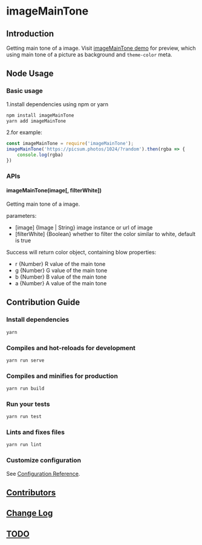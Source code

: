 # imageMainTone

## Introduction

Getting main tone of a image.
Visit [imageMainTone demo](https://NieLamu.github.io/imageMainTone/demo/) for preview, which using main tone of a picture as background and `theme-color` meta.

## Node Usage

### Basic usage

1.install dependencies using npm or yarn

```javascript
npm install imageMainTone
yarn add imageMainTone
```

2.for example:

```javascript
const imageMainTone = require('imageMainTone');
imageMainTone('https://picsum.photos/1024/?random').then(rgba => {
    console.log(rgba)
})
```

### APIs

#### imageMainTone(image[, filterWhite])

Getting main tone of a image.

parameters:

  - [image] {Image | String} image instance or url of image
  - [filterWhite] {Boolean} whether to filter the color similar to white, default is true

Success will return color object, containing blow properties:
  - r {Number} R value of the main tone
  - g {Number} G value of the main tone
  - b {Number} B value of the main tone
  - a {Number} A value of the main tone

## Contribution Guide

### Install dependencies

```bash
yarn
```

### Compiles and hot-reloads for development

```bash
yarn run serve
```

### Compiles and minifies for production

```bash
yarn run build
```

### Run your tests

```bash
yarn run test
```

### Lints and fixes files

```bash
yarn run lint
```

### Customize configuration

See [Configuration Reference](https://cli.vuejs.org/config/).

## [Contributors](https://github.com/NieLamu/imageMainTone/graphs/contributors)

## [Change Log](./CHANGELOG.md)

## [TODO](./TODO.md)